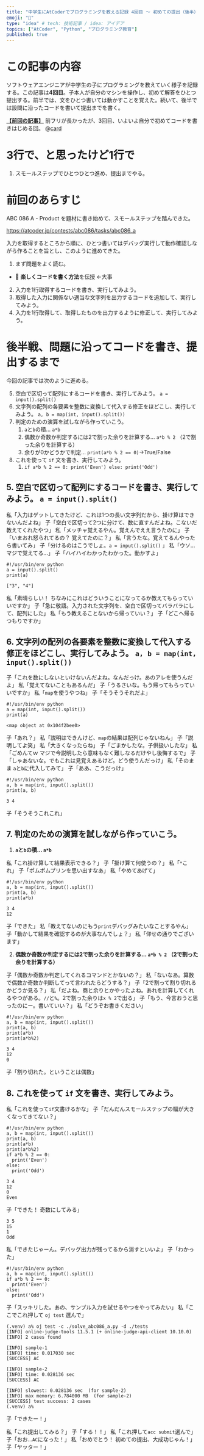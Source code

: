 ```yaml
---
title: "中学生にAtCoderでプログラミングを教える記録 4回目 〜 初めての提出（後半）"
emoji: "🐣"
type: "idea" # tech: 技術記事 / idea: アイデア
topics: ["AtCoder", "Python", "プログラミング教育"]
published: true
---
```

# この記事の内容
ソフトウェアエンジニアが中学生の子にプログラミングを教えていく様子を記録する。この記事は**4回目**。子本人が自分のマシンを操作し、初めて解答をひとつ提出する。前半では、文をひとつ書いては動かすことを覚えた。続いて、後半では設問に沿ったコードを書いて提出までを書く。

[**【前回の記事】**](https://zenn.dev/aromarious/articles/enjoy-atcoder-03)
前フリが長かったが、3回目、いよいよ自分で初めてコードを書きはじめる回。
@[card](https://zenn.dev/aromarious/articles/enjoy-atcoder-03)

# 3行で、と思ったけど1行で
1. スモールステップでひとつひとつ進め、提出までやる。

# 前回のあらすじ
 ABC 086 A - Product を題材に書き始めて、スモールステップを踏んできた。

https://atcoder.jp/contests/abc086/tasks/abc086_a

入力を取得するところから順に、ひとつ書いてはデバッグ実行して動作確認しながら作ることを旨とし、このように進めてきた。

1. まず問題をよく読む。
- 📌 **楽しくコードを書く方法**を伝授 ←大事
2. 入力を1行取得するコードを書き、実行してみよう。
3. 取得した入力に関係ない適当な文字列を出力するコードを追加して、実行してみよう。
4. 入力を1行取得して、取得したものを出力するように修正して、実行してみよう。

# 後半戦、問題に沿ってコードを書き、提出するまで
今回の記事では次のように進める。

5. 空白で区切って配列にするコードを書き、実行してみよう。  `a = input().split()`
6. 文字列の配列の各要素を整数に変換して代入する修正をほどこし、実行してみよう。 `a, b = map(int, input().split())`
7. 判定のための演算を試しながら作っていこう。
   1. `a`と`b`の積… `a*b`
   2. 偶数か奇数か判定するには2で割った余りを計算する… `a*b % 2` （2で割った余りを計算する）
   3. 余りが0かどうかで判定… `print(a*b % 2 == 0)`→True/False
8. これを使って `if` 文を書き、実行してみよう。
   1. `if a*b % 2 == 0: print('Even') else: print('Odd')`

## 5. 空白で区切って配列にするコードを書き、実行してみよう。 `a = input().split()`
私「入力はゲットしてきたけど、これは1つの長い文字列だから、掛け算はできないんだよね」
子「空白で区切って2つに分けて、数に直すんだよね。こないだ教えてくれたやつ」
私「メッチャ覚えるやん。覚えんでええ言うたのに」
子「いまおれ怒られてるの？ 覚えてたのに？」
私「言うたな。覚えてるんやったら書いてみ」
子「分けるのはこうでしょ。`a = input().split()` 」
私「ウソ…マジで覚えてる…」
子「ハイハイわかったわかった。動かすよ」
```python: solve_abc086_a.py
#!/usr/bin/env python
a = input().split()
print(a)
```
```:結果
["3", "4"]
```
私「素晴らしい！ ちなみにこれはどういうことになってるか教えてもらっていいですか」
子「急に敬語。入力された文字列を、空白で区切ってバラバラにして、配列にした」
私「もう教えることないから帰っていい？」
子「どこへ帰るつもりですか」

## 6. 文字列の配列の各要素を整数に変換して代入する修正をほどこし、実行してみよう。 `a, b = map(int, input().split())`
子「これを数にしないといけないんだよね。なんだっけ。あのアレを使うんだよ」
私「覚えてないこともあるんだ」
子「うるさいな。もう帰ってもらっていいですか」
私「`map`を使うやつね」
子「そうそうそれだよ」
```python: solve_abc086_a.py
#!/usr/bin/env python
a = map(int, input().split())
print(a)
```
```:結果
<map object at 0x104f2bee0>
```
子「あれ？」
私「説明はできんけど、`map`の結果は配列じゃないねん」
子「説明してよ笑」
私「大きくなったらね」
子「ごまかしたな。子供扱いしたな」
私「ごめんてｗ マジで今説明したら意味もなく難しなるだけやし後悔するで」
子「しゃあないな。でもこれは見覚えあるけど。どう使うんだっけ」
私「そのまま `a`と`b`に代入してみて」
子「ああ、こうだっけ」
```python: solve_abc086_a.py
#!/usr/bin/env python
a, b = map(int, input().split())
print(a, b)
```
```:結果
3 4
```
子「そうそうこれこれ」

## 7. 判定のための演算を試しながら作っていこう。
   1. **`a`と`b`の積… `a*b`**

私「これ掛け算して結果表示できる？」
子「掛け算て何使うの？」
私「`*`これ」
子「ポムポムプリンを思い出すなあ」
私「やめてあげて」
```python: solve_abc086_a.py
#!/usr/bin/env python
a, b = map(int, input().split())
print(a, b)
print(a*b)
```
```:結果
3 4
12
```
子「できた」
私「教えてないのにもう`print`デバッグみたいなことするやん」
子「動かして結果を確認するのが大事なんでしょ？」
私「仰せの通りでございます」

   2. **偶数か奇数か判定するには2で割った余りを計算する… `a*b % 2` （2で割った余りを計算する）**

子「偶数か奇数か判定してくれるコマンドとかないの？」
私「ないなあ。算数で偶数か奇数か判断してって言われたらどうする？」
子「2で割って割り切れるかどうか見る？」
私「だよね。商と余りとかやったよね。あれを計算してくれるやつがある。`//`と`%`。2で割った余りは`x % 2`で出る」
子「もう、今言おうと思ったのにー。書いていい？」
私「どうぞお書きください」
```python: solve_abc086_a.py
#!/usr/bin/env python
a, b = map(int, input().split())
print(a, b)
print(a*b)
print(a*b%2)
```
```:結果
3 4
12
0
```
子「割り切れた。ということは偶数」

## 8. これを使って `if` 文を書き、実行してみよう。
私「これを使って`if`文書けるかな」
子「だんだんスモールステップの幅が大きくなってきてない？」
```python: solve_abc086_a.py
#!/usr/bin/env python
a, b = map(int, input().split())
print(a, b)
print(a*b)
print(a*b%2)
if a*b % 2 == 0:
  print('Even')
else:
  print('Odd')
```
```:結果
3 4
12
0
Even
```
子「できた！ 奇数にしてみる」
```:結果
3 5
15
1
Odd
```
私「できたじゃーん。デバッグ出力が残ってるから消すといいよ」
子「わかった」
```python: solve_abc086_a.py
#!/usr/bin/env python
a, b = map(int, input().split())
if a*b % 2 == 0:
  print('Even')
else:
  print('Odd')
```
子「スッキリした。あの、サンプル入力を試せるやつをやってみたい」
私「ここでこれ押して `oj test` 選んで」

```:結果
(.venv) a% oj test -c ./solve_abc086_a.py -d ./tests   
[INFO] online-judge-tools 11.5.1 (+ online-judge-api-client 10.10.0)
[INFO] 2 cases found

[INFO] sample-1
[INFO] time: 0.017030 sec
[SUCCESS] AC

[INFO] sample-2
[INFO] time: 0.028136 sec
[SUCCESS] AC

[INFO] slowest: 0.028136 sec  (for sample-2)
[INFO] max memory: 6.784000 MB  (for sample-2)
[SUCCESS] test success: 2 cases
(.venv) a% 
```
子「できたー！」


私「これ提出してみる？」
子「する！！」
私「これ押して`acc submit`選んで」
子「おお…`AC`になった！」
私「おめでとう！ 初めての提出、大成功じゃん！」
子「ヤッター！」

<!-- [**【次の記事】**](https://zenn.dev/aromarious/articles/enjoy-atcoder-05) -->
<!-- @[card](https://zenn.dev/aromarious/articles/enjoy-atcoder-05) -->
